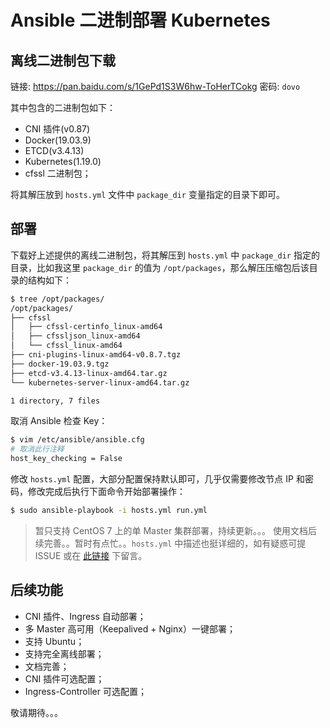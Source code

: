 # Ansible 二进制部署 Kubernetes


## 离线二进制包下载
链接: <https://pan.baidu.com/s/1GePd1S3W6hw-ToHerTCokg>  密码: `dovo`

其中包含的二进制包如下：
- CNI 插件(v0.87)
- Docker(19.03.9)
- ETCD(v3.4.13)
- Kubernetes(1.19.0)
- cfssl 二进制包；

将其解压放到 `hosts.yml` 文件中 `package_dir` 变量指定的目录下即可。

## 部署
下载好上述提供的离线二进制包，将其解压到 `hosts.yml` 中 `package_dir` 指定的目录，比如我这里 `package_dir` 的值为 `/opt/packages`，那么解压压缩包后该目录的结构如下：

```bash
$ tree /opt/packages/
/opt/packages/
├── cfssl
│   ├── cfssl-certinfo_linux-amd64
│   ├── cfssljson_linux-amd64
│   └── cfssl_linux-amd64
├── cni-plugins-linux-amd64-v0.8.7.tgz
├── docker-19.03.9.tgz
├── etcd-v3.4.13-linux-amd64.tar.gz
└── kubernetes-server-linux-amd64.tar.gz

1 directory, 7 files
```
取消 Ansible 检查 Key：
```bash
$ vim /etc/ansible/ansible.cfg
# 取消此行注释
host_key_checking = False
```

修改 `hosts.yml` 配置，大部分配置保持默认即可，几乎仅需要修改节点 IP 和密码，修改完成后执行下面命令开始部署操作：

```bash
$ sudo ansible-playbook -i hosts.yml run.yml
```

> 暂只支持 CentOS 7 上的单 Master 集群部署，持续更新。。。
> 使用文档后续完善。。暂时有点忙。。`hosts.yml` 中描述也挺详细的，如有疑惑可提 ISSUE 或在 [此链接](https://www.zze.xyz/archives/kubernetes-deploy-binary-mutil-master.html) 下留言。

## 后续功能

- CNI 插件、Ingress 自动部署；
- 多 Master 高可用（Keepalived + Nginx）一键部署；
- 支持 Ubuntu；
- 支持完全离线部署；
- 文档完善；
- CNI 插件可选配置；
- Ingress-Controller 可选配置；

敬请期待。。。
